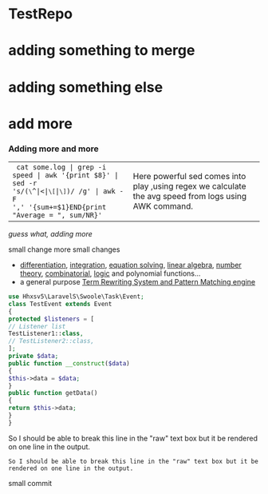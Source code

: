 # TestRepo
# adding something to merge
# adding something else

# add more

### Adding more and more

|   |   |
|---|---|
|<code> cat some.log \| grep -i speed \| awk '{print $8}' \| sed -r 's/(`\`^\|<\|`\[`\|`\]`)/ /g' \| awk -F ',' '{sum+=$1}END{print "Average = ", sum/NR}'</code>|Here powerful sed comes into play ,using regex we calculate the avg speed from logs using AWK command.|

*guess what, adding more*

small change
more small changes


* [differentiation](https://github.com/axkr/symja_android_library/blob/master/symja_android_library/doc/functions/D.md), [integration](https://github.com/axkr/symja_android_library/blob/master/symja_android_library/doc/functions/Integrate.md), [equation solving](https://github.com/axkr/symja_android_library/blob/master/symja_android_library/doc/functions/Solve.md), [linear algebra](https://github.com/axkr/symja_android_library/blob/master/symja_android_library/doc/linear-algebra.md), [number theory](https://github.com/axkr/symja_android_library/blob/master/symja_android_library/doc/number-theoretic-functions.md), [combinatorial](https://github.com/axkr/symja_android_library/blob/master/symja_android_library/doc/combinatorial.md), [logic](https://github.com/axkr/symja_android_library/blob/master/symja_android_library/doc/logic.md) and polynomial functions...
* a general purpose [Term Rewriting System and Pattern Matching engine](symja_android_library/doc/functions-and-patterns.md)


```php
use Hhxsv5\LaravelS\Swoole\Task\Event;
class TestEvent extends Event
{
protected $listeners = [
// Listener list
TestListener1::class,
// TestListener2::class,
];
private $data;
public function __construct($data)
{
$this->data = $data;
}
public function getData()
{
return $this->data;
}
}
```


So I should be able to
break this line in the "raw" text box but it be rendered on one line in the output.

`So I should be able to
break this line in the "raw" text box but it be rendered on one line in the output.`

small commit
